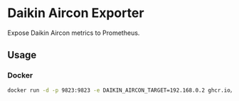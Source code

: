 # Daikin Aircon Exporter

Expose Daikin Aircon metrics to Prometheus.

## Usage
### Docker
```sh
docker run -d -p 9823:9823 -e DAIKIN_AIRCON_TARGET=192.168.0.2 ghcr.io/eivy/daikin-aircon-exporter:v0.0.1
```
